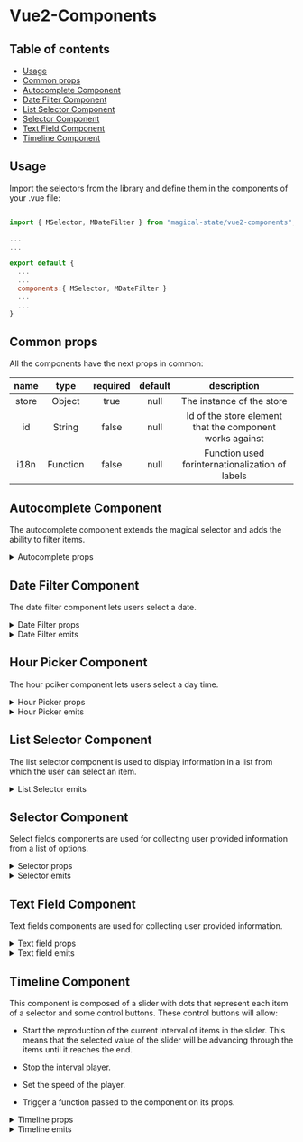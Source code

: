 # Vue2-Components

## Table of contents

- [Usage](#usage)
- [Common props](#common-props)
- [Autocomplete Component](#autocomplete-component)
- [Date Filter Component](#date-filter-component)
- [List Selector Component](#list-selector-component)
- [Selector Component](#selector-component)
- [Text Field Component](#text-field-component)
- [Timeline Component](#timeline-component)

## Usage

Import the selectors from the library and define them in the components of your .vue file:

```js

import { MSelector, MDateFilter } from "magical-state/vue2-components";

...
...

export default {
  ...
  ...
  components:{ MSelector, MDateFilter }
  ...
  ...
}

```

## Common props

All the components have the next props in common:

|  name |   type   | required | default |                        description                       |
|:-----:|:--------:|:--------:|:-------:|:--------------------------------------------------------:|
| store |  Object  |   true   |   null  |                 The instance of the store                |
|   id  |  String  |   false  |   null  | Id of the store element that the component works against |
|  i18n | Function |   false  |   null  |     Function used forinternationalization of labels      |

## Autocomplete Component

The autocomplete component extends the magical selector and adds the ability to filter items.

<details>
<summary>Autocomplete props</summary>

|       name       |   type  | required | default     | description                                                                            |
|:----------------:|:-------:|:--------:|-------------|----------------------------------------------------------------------------------------|
|     clearable    | Boolean |   false  | false       | Add input clear functionality, default icon is Material Design Icons  mdi-clear        |
|     disabled     | Boolean |   false  | false       | Disables the input                                                                     |
|     outlined     | Boolean |   false  | false       | Applies the outlined style to the input                                                |
| dense            | Boolean | false    | false       | Reduces the input height                                                               |
| appendIcon       | String  | false    | "$dropdown" | Appends an icon to the component, uses the same syntax as v-icon                       |
| appendOuterIcon  | String  | false    | null        | Appends an icon to the outside the component’s input, uses same syntax as v-icon       |
| prependIcon      | String  | false    | null        | Prepends an icon to the component, uses the same syntax as v-icon                      |
| prependInnerIcon | String  | false    | null        | Prepends an icon inside the component’s input, uses the same syntax as v-icon          |
| color            | String  | false    | null        | Applies specified color to the control                                                 |
| backgroundColor  | String  | false    | null        | Changes the background-color of the input                                              |
| itemColor        | String  | false    | "primary"   | Sets color of selected items                                                           |
| chips            | Boolean | false    | false       | Changes display of selections to chips                                                 |
| smallChips       | Boolean | false    | false       | Changes display of selections to chips with the small property                         |
| deletableChips   | Boolean | false    | false       | Adds a remove icon to selected chips                                                   |
| filled           | Boolean | false    | false       | Applies the alternate filled input style                                               |
| solo             | Boolean | false    | false       | Changes the style of the input                                                         |
| flat             | Boolean | false    | false       | Removes elevation (shadow) added to element when using the solo or solo-inverted props |
| reverse          | Boolean | false    | false       | Reverses the input orientation                                                         |
| hint             | String  | false    | null        | Hint text                                                                              |
| persistentHint   | Boolean | false    | false       | Forces hint to always be visible                                                       |

</details>

## Date Filter Component

The date filter component lets users select a date.

<details>
<summary>Date Filter props</summary>

|   name   |   type  | required | default | description                              |
|:--------:|:-------:|:--------:|---------|------------------------------------------|
| dense    | Boolean | false    | false   | Reduces the input height                 |
| label    | String  | false    | false   | Sets input label                         |
| outlined | Boolean | false    | false   | Applies the outlined style to the input  |
| filled   | Boolean | false    | false   | Applies the alternate filled input style |
| color    | String  | false    | null    | Applies specified color to the control   |

</details>

<details>
<summary>Date Filter emits</summary>

|       name       |   param   |                                                                                    description                                                                                    |
|:----------------:|:---------:|:---------------------------------------------------------------------------------------------------------------------------------------------------------------------------------:|
|       change       |   Object  | Emitted when the selector suffers a change of value. The object passed will contain the id of the selector and its value {id, val} |

</details>

## Hour Picker Component

The hour pciker component lets users select a day time.

<details>
<summary>Hour Picker props</summary>

|       name       |   type  | required | default | description                                                                                                                                                                                                                                                                                                      |
|:----------------:|:-------:|:--------:|---------|------------------------------------------------------------------------------------------------------------------------------------------------------------------------------------------------------------------------------------------------------------------------------------------------------------------|
| prependInnerIcon | String  |   false  |   null  | Prepends an icon inside the component’s input, uses the same syntax as  v-icon                                                                                                                                                                                                                                   |
| appendIcon       | String  |   false  |   null  | Appends an icon to the component, uses the same syntax as  v-icon                                                                                                                                                                                                                                                |
| dense            | Boolean |   false  |   null  | Reduces the input height                                                                                                                                                                                                                                                                                         |
| disabled         | Boolean |   false  |   null  | Disable the input                                                                                                                                                                                                                                                                                                |
| readonly         | Boolean |   false  |   null  | Puts input in readonly state                                                                                                                                                                                                                                                                                     |
| rules            | Array   |   false  |   null  | Accepts a mixed array of types function, boolean and string. Functions pass an input value as an argument and must return either true / false or a string containing an error message. The input field will enter an error state if a function returns (or any value in the array contains) false or is a string |

</details>

<details>
<summary>Hour Picker emits</summary>

|       name       |   param   |                                                                                    description                                                                                    |
|:----------------:|:---------:|:---------------------------------------------------------------------------------------------------------------------------------------------------------------------------------:|
|       change       |   Object  | Emitted when the selector suffers a change of value. The object passed will contain the id of the selector and its value {id, val} |

</details>

## List Selector Component

The list selector component is used to display information in a list from which the user can select an item.

<details>
<summary>List Selector emits</summary>

|       name       |   param   |                                                                                    description                                                                                    |
|:----------------:|:---------:|:---------------------------------------------------------------------------------------------------------------------------------------------------------------------------------:|
|       change       |   Object  | Emitted when the selector suffers a change of value. The object passed will contain the id of the selector and its value {id, val} |

</details>

## Selector Component

Select fields components are used for collecting user provided information from a list of options.

<details>
<summary>Selector props</summary>

|       name       |   type  | required | default     | description                                                                      |
|:----------------:|:-------:|:--------:|-------------|----------------------------------------------------------------------------------|
| clearable        | Boolean | false    | false       | Add input clear functionality, default icon is Material Design Icons  mdi-clear  |
| disabled         | Boolean | false    | false       | Disables the input                                                               |
| outlined         | Boolean | false    | false       | Applies the outlined style to the input                                          |
| dense            | Boolean | false    | false       | Reduces the input height                                                         |
| appendIcon       | String  | false    | "$dropdown" | Appends an icon to the component, uses the same syntax as v-icon                 |
| appendOuterIcon  | String  | false    | null        | Appends an icon to the outside the component’s input, uses same syntax as v-icon |
| prependIcon      | String  | false    | null        | Prepends an icon to the component, uses the same syntax as  v-icon               |
| prependInnerIcon | String  | false    | null        | Prepends an icon inside the component’s input, uses the same syntax as  v-icon   |
| color            | String  | false    | null        | Applies specified color to the control                                           |
| backgrounColor   | String  | false    | null        | Changes the background-color of the input                                        |
| itemColor        | String  | false    | "primary"   | Sets color of selected items                                                     |
| chips            | Boolean | false    | false       | Changes display of selections to chips                                           |
| smallChips       | Boolean | false    | false       | Changes display of selections to chips with the small property                   |
| deletableChips   | Boolean | false    | false       | Adds a remove icon to selected chips                                             |
| filled           | Boolean | false    | false       | Applies the alternate filled input style                                         |
| solo             | Boolean | false    | false       | Changes the style of the input                                                   |
| reverse          | Boolean | false    | false       | Reverses the input orientation                                                   |
| hint             | String  | false    | null        | Hint text                                                                        |
| persistentHint   | Boolean | false    | false       | Forces hint to always be visible                                                 |

</details>

<details>
<summary>Selector emits</summary>

|       name       |   param   |                                                                                    description                                                                                    |
|:----------------:|:---------:|:---------------------------------------------------------------------------------------------------------------------------------------------------------------------------------:|
|       change       |   Object  | Emitted when the selector suffers a change of value. The object passed will contain the id of the selector and its value {id, val} |

</details>

## Text Field Component

Text fields components are used for collecting user provided information.

<details>
<summary>Text field props</summary>

|       name       |   type  | required | default | description                                                                                                                                                                                                                                                                                                      |
|:----------------:|:-------:|:--------:|---------|------------------------------------------------------------------------------------------------------------------------------------------------------------------------------------------------------------------------------------------------------------------------------------------------------------------|
| prependInnerIcon |  String |   false  |   null  |                                                                                                                  Prepends an icon inside the component’s input, uses the same syntax as  v-icon                                                                                                                  |
|    appendIcon    |  String |   false  |   null  |                                                                                                                         Appends an icon to the component, uses the same syntax as  v-icon                                                                                                                        |
|       dense      | Boolean |   false  |  false  |                                                                                                                                             Reduces the input height                                                                                                                                             |
|     disabled     | Boolean |   false  |  false  |                                                                                                                                                 Disable the input                                                                                                                                                |
|     readonly     | Boolean |   false  |  false  |                                                                                                                                           Puts input in readonly state                                                                                                                                           |
|       rules      |  Array  |   false  |    []   | Accepts a mixed array of types function, boolean and string. Functions pass an input value as an argument and must return either true / false or a string containing an error message. The input field will enter an error state if a function returns (or any value in the array contains) false or is a string |
|       type       |  String |   false  |  'text' |                                                                                                                                                  Sets input type                                                                                                                                                 |

</details>

<details>
<summary>Text field emits</summary>

|       name       |   param   |                                                                                    description                                                                                    |
|:----------------:|:---------:|:---------------------------------------------------------------------------------------------------------------------------------------------------------------------------------:|
|       change       |   Object  | Emitted when the selector suffers a change of value. The object passed will contain the id of the selector and its value {id, val} |

</details>

## Timeline Component

This component is composed of a slider with dots that represent each item of a selector and some control buttons. These control buttons will allow:

- Start the reproduction of the current interval of items in the slider. This means that the selected value of the slider will be advancing through the items until it reaches the end.

- Stop the interval player.

- Set the speed of the player.

- Trigger a function passed to the component on its props.

<details>
<summary>Timeline props</summary>

|            name            |   type   | required | default |                                  description                                  |
|:--------------------------:|:--------:|:--------:|:-------:|:-----------------------------------------------------------------------------:|
|   instantSelectorFunction  | Function |   false  |   null  | When present the component will have a button that will trigger this function |
| instantSelectorButtonLabel |  String  |   false  |   null  |            The label that will appear on the above mentioned button           |
|       availableSpeeds      |   Array  |   false  |   null  |  Array of objects representing the available speeds of the timeline player.   |
|       disablePlayButton      |   Boolean  |   false  |   false  |  When set to true the play button will be disabled.   |
|       disableStopButton      |   Boolean  |   false  |   false  |  When set to true the stop button will be disabled.   |

<details>
  <summary>Example of availableSpeeds array</summary>

The avaliableSpeeds' objects are expected to have two properties: key, used as the label, and value, used to multiply the default speed of 1 second.

```js
const availableSpeeds = [
  {
    key: "1x",
    value: 1,
  },
  {
    key: "1.5x",
    value: 1.5,
  },
],

```

</details>
</details>

<details>
<summary>Timeline emits</summary>

|       name       |   param   |                                                                                    description                                                                                    |
|:----------------:|:---------:|:---------------------------------------------------------------------------------------------------------------------------------------------------------------------------------:|
|  lastItemReached |  boolean  |            Emitted when the slider has reached the last item. The flag parameter will be true if the slider was playing and has stopped due to reaching the last item.            |
| firstItemReached | undefined |                                                               Emitted when the slider has reached the first element.                                                              |
|       next       |   Object  |     Emitted when the slider advances on the interval when the user clicks the 'advance' button. The object passed will contain the id of the selector and its value {id, val}     |
|       prev       |   Object  | Emitted when the slider goes backwards on the interval when the user clicks the 'backwards' button. The object passed will contain the id of the selector and its value {id, val} |
|       change       |   Object  | Emitted when the user changes the slider value directly whitout using the 'advance' nor the 'backwards' buttons. The object passed will contain the id of the selector and its value {id, val} |
|       reproductionStarted       |   null  | Emitted when the timeline reproduction starts |
|       reproductionStopped       |   null  | Emitted when the timeline reproduction stops |
|       timelineAdvanced       |   null  | Emitted when the timeline position advances when reproducing it |

</details>
